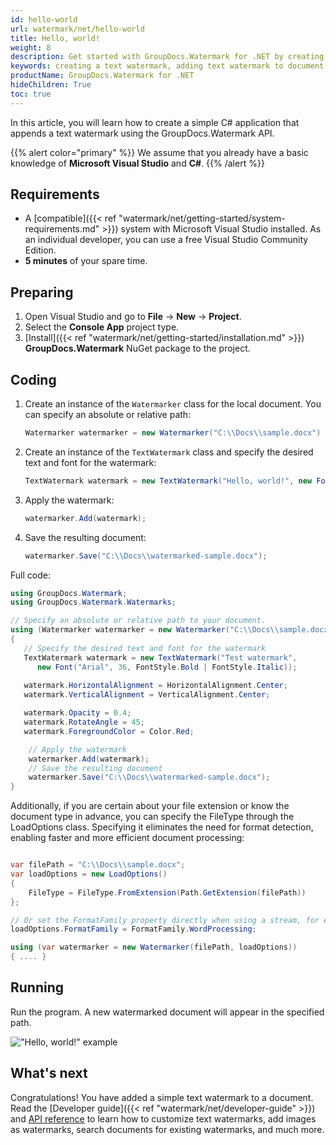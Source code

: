 ```yaml
---
id: hello-world
url: watermark/net/hello-world
title: Hello, world!
weight: 8
description: Get started with GroupDocs.Watermark for .NET by creating and running a minimal example.
keywords: creating a text watermark, adding text watermark to document, C# 
productName: GroupDocs.Watermark for .NET
hideChildren: True
toc: true
---
```

In this article, you will learn how to create a simple C# application that appends a text watermark using the GroupDocs.Watermark API. 

{{% alert color="primary" %}} 
We assume that you already have a basic knowledge of **Microsoft Visual Studio** and **C#**.
{{% /alert %}}

## Requirements

- A [compatible]({{< ref "watermark/net/getting-started/system-requirements.md" >}}) system with Microsoft Visual Studio installed. As an individual developer, you can use a free Visual Studio Community Edition.
- **5 minutes** of your spare time.

## Preparing

1. Open Visual Studio and go to **File** -> **New** -> **Project**.
2. Select the **Console App** project type.
3. [Install]({{< ref "watermark/net/getting-started/installation.md" >}}) **GroupDocs.Watermark** NuGet package to the project.

## Coding

1. Create an instance of the `Watermarker` class for the local document. You can specify an absolute or relative path:
   ```csharp
   Watermarker watermarker = new Watermarker("C:\\Docs\\sample.docx")
   ```
2. Create an instance of the `TextWatermark` class and specify the desired text and font for the watermark:
   ```csharp
   TextWatermark watermark = new TextWatermark("Hello, world!", new Font("Arial", 36));
   ```
3. Apply the watermark:
   ```csharp
   watermarker.Add(watermark);
   ```
4. Save the resulting document:
   ```csharp
   watermarker.Save("C:\\Docs\\watermarked-sample.docx");
   ```

Full code:

```csharp
using GroupDocs.Watermark;
using GroupDocs.Watermark.Watermarks;

// Specify an absolute or relative path to your document.
using (Watermarker watermarker = new Watermarker("C:\\Docs\\sample.docx"))
{
   // Specify the desired text and font for the watermark
   TextWatermark watermark = new TextWatermark("Test watermark", 
      new Font("Arial", 36, FontStyle.Bold | FontStyle.Italic));
      
   watermark.HorizontalAlignment = HorizontalAlignment.Center;
   watermark.VerticalAlignment = VerticalAlignment.Center;

   watermark.Opacity = 0.4;
   watermark.RotateAngle = 45;
   watermark.ForegroundColor = Color.Red;

    // Apply the watermark
    watermarker.Add(watermark);
    // Save the resulting document
    watermarker.Save("C:\\Docs\\watermarked-sample.docx");
}
```

Additionally, if you are certain about your file extension or know the document type in advance, you can specify the FileType through the LoadOptions class. Specifying it eliminates the need for format detection, enabling faster and more efficient document processing:

```csharp

var filePath = "C:\\Docs\\sample.docx";
var loadOptions = new LoadOptions()
{
    FileType = FileType.FromExtension(Path.GetExtension(filePath))
};

// Or set the FormatFamily property directly when using a stream, for example:
loadOptions.FormatFamily = FormatFamily.WordProcessing;

using (var watermarker = new Watermarker(filePath, loadOptions))
{ .... }

```

## Running

Run the program. A new watermarked document will appear in the specified path.

!["Hello, world!" example](/watermark/net/images/hello-world.png)

## What's next

Congratulations! You have added a simple text watermark to a document. Read the [Developer guide]({{< ref "watermark/net/developer-guide" >}}) and [API reference](https://reference.groupdocs.com/watermark/net/) to learn how to customize text watermarks, add images as watermarks, search documents for existing watermarks, and much more.
